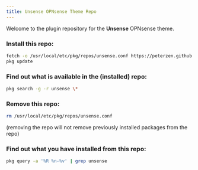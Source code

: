 ```yaml
---
title: Unsense OPNsense Theme Repo
---
```


Welcome to the plugin repository for the **Unsense** OPNsense theme.

### Install this repo:

```sh
fetch -o /usr/local/etc/pkg/repos/unsense.conf https://peterzen.github.io/unsense-repo/unsense.conf
pkg update
```

### Find out what is available in the (installed) repo:
```sh
pkg search -g -r unsense \*
```

### Remove this repo:

```sh
rm /usr/local/etc/pkg/repos/unsense.conf
```
(removing the repo will not remove previously installed packages from the repo)

### Find out what you have installed from this repo:

```sh
pkg query -a '%R %n-%v' | grep unsense
```
